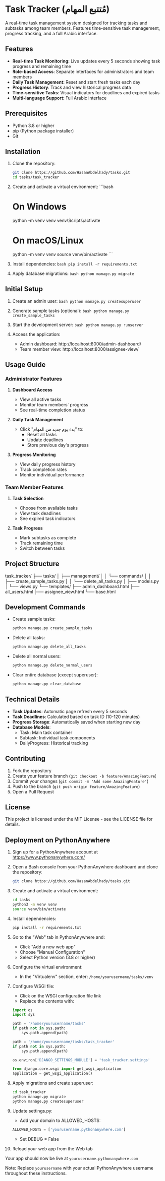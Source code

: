 # Task Tracker (مُتتبع المهام)

A real-time task management system designed for tracking tasks and subtasks among team members. Features time-sensitive task management, progress tracking, and a full Arabic interface.

## Features

- **Real-time Task Monitoring**: Live updates every 5 seconds showing task progress and remaining time
- **Role-based Access**: Separate interfaces for administrators and team members
- **Daily Task Management**: Reset and start fresh tasks each day
- **Progress History**: Track and view historical progress data
- **Time-sensitive Tasks**: Visual indicators for deadlines and expired tasks
- **Multi-language Support**: Full Arabic interface

## Prerequisites

- Python 3.8 or higher
- pip (Python package installer)
- Git

## Installation

1. Clone the repository:
   ```bash
   git clone https://github.com/HasanAbdelhady/tasks.git
   cd tasks/task_tracker
   ```

2. Create and activate a virtual environment: ```bash

   # On Windows

   python -m venv venv
   venv\Scripts\activate

   # On macOS/Linux

   python -m venv venv
   source venv/bin/activate ```

3. Install dependencies: `bash
pip install -r requirements.txt   `

4. Apply database migrations: `bash
python manage.py migrate   `

## Initial Setup

1. Create an admin user: `bash
python manage.py createsuperuser   `

2. Generate sample tasks (optional): `bash
python manage.py create_sample_tasks   `

3. Start the development server: `bash
python manage.py runserver   `

4. Access the application:
   - Admin dashboard: http://localhost:8000/admin-dashboard/
   - Team member view: http://localhost:8000/assignee-view/

## Usage Guide

### Administrator Features

1. **Dashboard Access**

   - View all active tasks
   - Monitor team members' progress
   - See real-time completion status

2. **Daily Task Management**

   - Click "بدء يوم جديد من المهام" to:
     - Reset all tasks
     - Update deadlines
     - Store previous day's progress

3. **Progress Monitoring**
   - View daily progress history
   - Track completion rates
   - Monitor individual performance

### Team Member Features

1. **Task Selection**

   - Choose from available tasks
   - View task deadlines
   - See expired task indicators

2. **Task Progress**
   - Mark subtasks as complete
   - Track remaining time
   - Switch between tasks

## Project Structure

task_tracker/
├── tasks/
│ ├── management/
│ │ └── commands/
│ │ ├── create_sample_tasks.py
│ │ └── delete_all_tasks.py
│ ├── models.py
│ └── views.py
└── templates/
├── admin_dashboard.html
├── all_users.html
├── assignee_view.html
└── base.html

## Development Commands

- Create sample tasks:

  ```bash
  python manage.py create_sample_tasks
  ```

- Delete all tasks:
  ```bash
  python manage.py delete_all_tasks
  ```

- Delete all normal users:
  ```bash
  python manage.py delete_normal_users
  ```

- Clear entire database (except superuser):
  ```bash
  python manage.py clear_database
  ```

## Technical Details

- **Task Updates**: Automatic page refresh every 5 seconds
- **Task Deadlines**: Calculated based on task ID (10-120 minutes)
- **Progress Storage**: Automatically saved when starting new day
- **Database Models**:
  - Task: Main task container
  - Subtask: Individual task components
  - DailyProgress: Historical tracking

## Contributing

1. Fork the repository
2. Create your feature branch (`git checkout -b feature/AmazingFeature`)
3. Commit your changes (`git commit -m 'Add some AmazingFeature'`)
4. Push to the branch (`git push origin feature/AmazingFeature`)
5. Open a Pull Request

## License

This project is licensed under the MIT License - see the LICENSE file for details.

## Deployment on PythonAnywhere

1. Sign up for a PythonAnywhere account at https://www.pythonanywhere.com/

2. Open a Bash console from your PythonAnywhere dashboard and clone the repository:
   ```bash
   git clone https://github.com/HasanAbdelhady/tasks.git
   ```

3. Create and activate a virtual environment:
   ```bash
   cd tasks
   python3 -m venv venv
   source venv/bin/activate
   ```

4. Install dependencies:
   ```bash
   pip install -r requirements.txt
   ```

5. Go to the "Web" tab in PythonAnywhere and:
   - Click "Add a new web app"
   - Choose "Manual Configuration"
   - Select Python version (3.8 or higher)

6. Configure the virtual environment:
   - In the "Virtualenv" section, enter: `/home/yourusername/tasks/venv`

7. Configure WSGI file:
   - Click on the WSGI configuration file link
   - Replace the contents with:
   ```python
   import os
   import sys

   path = '/home/yourusername/tasks'
   if path not in sys.path:
       sys.path.append(path)

   path = '/home/yourusername/tasks/task_tracker'
   if path not in sys.path:
       sys.path.append(path)

   os.environ['DJANGO_SETTINGS_MODULE'] = 'task_tracker.settings'

   from django.core.wsgi import get_wsgi_application
   application = get_wsgi_application()
   ```

8. Apply migrations and create superuser:
   ```bash
   cd task_tracker
   python manage.py migrate
   python manage.py createsuperuser
   ```

10. Update settings.py:
    - Add your domain to ALLOWED_HOSTS:
    ```python
    ALLOWED_HOSTS = ['yourusername.pythonanywhere.com']
    ```
    - Set DEBUG = False

11. Reload your web app from the Web tab

Your app should now be live at `yourusername.pythonanywhere.com`

Note: Replace `yourusername` with your actual PythonAnywhere username throughout these instructions.
